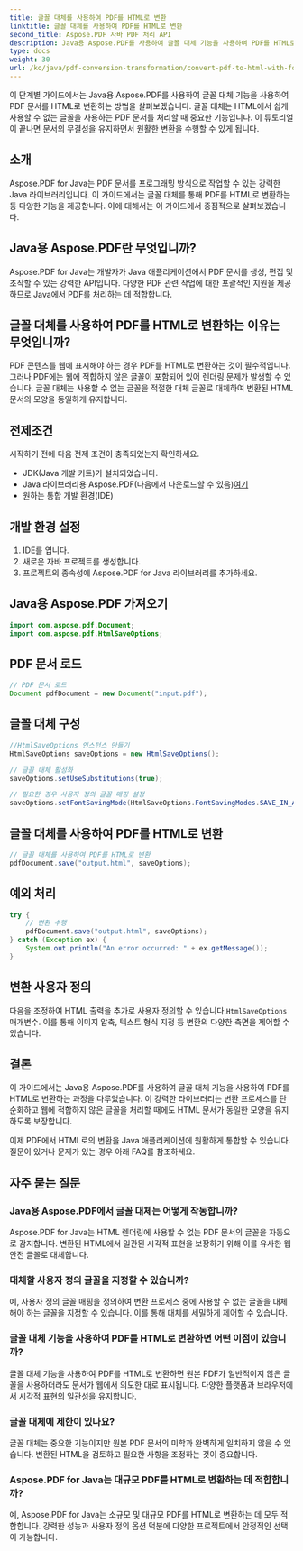 ```yaml
---
title: 글꼴 대체를 사용하여 PDF를 HTML로 변환
linktitle: 글꼴 대체를 사용하여 PDF를 HTML로 변환
second_title: Aspose.PDF 자바 PDF 처리 API
description: Java용 Aspose.PDF를 사용하여 글꼴 대체 기능을 사용하여 PDF를 HTML로 변환하는 방법을 알아보세요. 원활한 변환을 위한 소스 코드가 포함된 단계별 가이드입니다. 지금 웹 콘텐츠를 최적화하세요!
type: docs
weight: 30
url: /ko/java/pdf-conversion-transformation/convert-pdf-to-html-with-font-substitution/
---
```


이 단계별 가이드에서는 Java용 Aspose.PDF를 사용하여 글꼴 대체 기능을 사용하여 PDF 문서를 HTML로 변환하는 방법을 살펴보겠습니다. 글꼴 대체는 HTML에서 쉽게 사용할 수 없는 글꼴을 사용하는 PDF 문서를 처리할 때 중요한 기능입니다. 이 튜토리얼이 끝나면 문서의 무결성을 유지하면서 원활한 변환을 수행할 수 있게 됩니다.

## 소개

Aspose.PDF for Java는 PDF 문서를 프로그래밍 방식으로 작업할 수 있는 강력한 Java 라이브러리입니다. 이 가이드에서는 글꼴 대체를 통해 PDF를 HTML로 변환하는 등 다양한 기능을 제공합니다. 이에 대해서는 이 가이드에서 중점적으로 살펴보겠습니다.

## Java용 Aspose.PDF란 무엇입니까?

Aspose.PDF for Java는 개발자가 Java 애플리케이션에서 PDF 문서를 생성, 편집 및 조작할 수 있는 강력한 API입니다. 다양한 PDF 관련 작업에 대한 포괄적인 지원을 제공하므로 Java에서 PDF를 처리하는 데 적합합니다.

## 글꼴 대체를 사용하여 PDF를 HTML로 변환하는 이유는 무엇입니까?

PDF 콘텐츠를 웹에 표시해야 하는 경우 PDF를 HTML로 변환하는 것이 필수적입니다. 그러나 PDF에는 웹에 적합하지 않은 글꼴이 포함되어 있어 렌더링 문제가 발생할 수 있습니다. 글꼴 대체는 사용할 수 없는 글꼴을 적절한 대체 글꼴로 대체하여 변환된 HTML 문서의 모양을 동일하게 유지합니다.

## 전제조건

시작하기 전에 다음 전제 조건이 충족되었는지 확인하세요.

- JDK(Java 개발 키트)가 설치되었습니다.
-  Java 라이브러리용 Aspose.PDF(다음에서 다운로드할 수 있음)[여기](https://releases.aspose.com/pdf/java/)
- 원하는 통합 개발 환경(IDE)

## 개발 환경 설정

1. IDE를 엽니다.
2. 새로운 자바 프로젝트를 생성합니다.
3. 프로젝트의 종속성에 Aspose.PDF for Java 라이브러리를 추가하세요.

## Java용 Aspose.PDF 가져오기

```java
import com.aspose.pdf.Document;
import com.aspose.pdf.HtmlSaveOptions;
```

## PDF 문서 로드

```java
// PDF 문서 로드
Document pdfDocument = new Document("input.pdf");
```

## 글꼴 대체 구성

```java
//HtmlSaveOptions 인스턴스 만들기
HtmlSaveOptions saveOptions = new HtmlSaveOptions();

// 글꼴 대체 활성화
saveOptions.setUseSubstitutions(true);

// 필요한 경우 사용자 정의 글꼴 매핑 설정
saveOptions.setFontSavingMode(HtmlSaveOptions.FontSavingModes.SAVE_IN_ALL_FORMATS);
```

## 글꼴 대체를 사용하여 PDF를 HTML로 변환

```java
// 글꼴 대체를 사용하여 PDF를 HTML로 변환
pdfDocument.save("output.html", saveOptions);
```

## 예외 처리

```java
try {
    // 변환 수행
    pdfDocument.save("output.html", saveOptions);
} catch (Exception ex) {
    System.out.println("An error occurred: " + ex.getMessage());
}
```

## 변환 사용자 정의

 다음을 조정하여 HTML 출력을 추가로 사용자 정의할 수 있습니다.`HtmlSaveOptions` 매개변수. 이를 통해 이미지 압축, 텍스트 형식 지정 등 변환의 다양한 측면을 제어할 수 있습니다.

## 결론

이 가이드에서는 Java용 Aspose.PDF를 사용하여 글꼴 대체 기능을 사용하여 PDF를 HTML로 변환하는 과정을 다루었습니다. 이 강력한 라이브러리는 변환 프로세스를 단순화하고 웹에 적합하지 않은 글꼴을 처리할 때에도 HTML 문서가 동일한 모양을 유지하도록 보장합니다.

이제 PDF에서 HTML로의 변환을 Java 애플리케이션에 원활하게 통합할 수 있습니다. 질문이 있거나 문제가 있는 경우 아래 FAQ를 참조하세요.

## 자주 묻는 질문

### Java용 Aspose.PDF에서 글꼴 대체는 어떻게 작동합니까?

Aspose.PDF for Java는 HTML 렌더링에 사용할 수 없는 PDF 문서의 글꼴을 자동으로 감지합니다. 변환된 HTML에서 일관된 시각적 표현을 보장하기 위해 이를 유사한 웹 안전 글꼴로 대체합니다.

### 대체할 사용자 정의 글꼴을 지정할 수 있습니까?

예, 사용자 정의 글꼴 매핑을 정의하여 변환 프로세스 중에 사용할 수 없는 글꼴을 대체해야 하는 글꼴을 지정할 수 있습니다. 이를 통해 대체를 세밀하게 제어할 수 있습니다.

### 글꼴 대체 기능을 사용하여 PDF를 HTML로 변환하면 어떤 이점이 있습니까?

글꼴 대체 기능을 사용하여 PDF를 HTML로 변환하면 원본 PDF가 일반적이지 않은 글꼴을 사용하더라도 문서가 웹에서 의도한 대로 표시됩니다. 다양한 플랫폼과 브라우저에서 시각적 표현의 일관성을 유지합니다.

### 글꼴 대체에 제한이 있나요?

글꼴 대체는 중요한 기능이지만 원본 PDF 문서의 미학과 완벽하게 일치하지 않을 수 있습니다. 변환된 HTML을 검토하고 필요한 사항을 조정하는 것이 중요합니다.

### Aspose.PDF for Java는 대규모 PDF를 HTML로 변환하는 데 적합합니까?

예, Aspose.PDF for Java는 소규모 및 대규모 PDF를 HTML로 변환하는 데 모두 적합합니다. 강력한 성능과 사용자 정의 옵션 덕분에 다양한 프로젝트에서 안정적인 선택이 가능합니다.